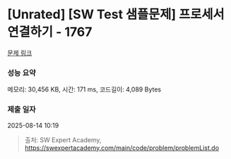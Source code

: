 # [Unrated] [SW Test 샘플문제] 프로세서 연결하기 - 1767 

[문제 링크](https://swexpertacademy.com/main/code/problem/problemDetail.do?contestProbId=AV4suNtaXFEDFAUf) 

### 성능 요약

메모리: 30,456 KB, 시간: 171 ms, 코드길이: 4,089 Bytes

### 제출 일자

2025-08-14 10:19



> 출처: SW Expert Academy, https://swexpertacademy.com/main/code/problem/problemList.do